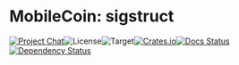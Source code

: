 # MobileCoin: sigstruct

[![Project Chat][chat-image]][chat-link]<!--
-->![License][license-image]<!--
-->![Target][target-image]<!--
-->[![Crates.io][crate-image]][crate-link]<!--
-->[![Docs Status][docs-image]][docs-link]<!--
-->[![Dependency Status][deps-image]][deps-link]

[chat-image]: https://img.shields.io/discord/844353360348971068?style=flat-square
[chat-link]: https://mobilecoin.chat
[license-image]: https://img.shields.io/crates/l/mc-sgx-css?style=flat-square
[target-image]: https://img.shields.io/badge/target-any-brightgreen?style=flat-square
[crate-image]: https://img.shields.io/crates/v/mc-sgx-css.svg?style=flat-square
[crate-link]: https://crates.io/crates/mc-sgx-css
[docs-image]: https://img.shields.io/docsrs/mc-sgx-css?style=flat-square
[docs-link]: https://docs.rs/crate/mc-sgx-css
[deps-image]: https://deps.rs/crate/mc-sgx-css/0.1.0/status.svg?style=flat-square
[deps-link]: https://deps.rs/crate/mc-sgx-css/0.1.0

